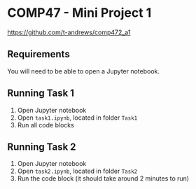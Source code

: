 # COMP47 - Mini Project 1
https://github.com/t-andrews/comp472_a1

## Requirements
You will need to be able to open a Jupyter notebook.

## Running Task 1
1. Open Jupyter notebook
2. Open `task1.ipynb`, located in folder `Task1` 
3. Run all code blocks

## Running Task 2
1. Open Jupyter notebook
2. Open `task2.ipynb`, located in folder `Task2` 
3. Run the code block (it should take around 2 minutes to run)